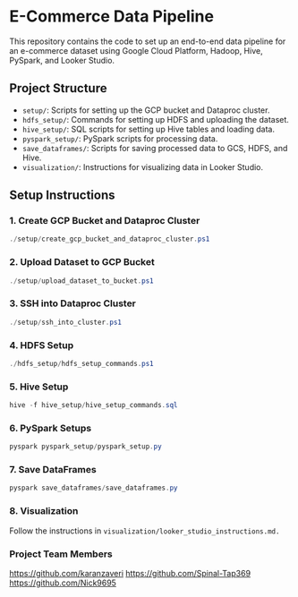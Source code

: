 # E-Commerce Data Pipeline

This repository contains the code to set up an end-to-end data pipeline for an e-commerce dataset using Google Cloud Platform, Hadoop, Hive, PySpark, and Looker Studio.

## Project Structure

- `setup/`: Scripts for setting up the GCP bucket and Dataproc cluster.
- `hdfs_setup/`: Commands for setting up HDFS and uploading the dataset.
- `hive_setup/`: SQL scripts for setting up Hive tables and loading data.
- `pyspark_setup/`: PySpark scripts for processing data.
- `save_dataframes/`: Scripts for saving processed data to GCS, HDFS, and Hive.
- `visualization/`: Instructions for visualizing data in Looker Studio.

## Setup Instructions

### 1. Create GCP Bucket and Dataproc Cluster
```powershell
./setup/create_gcp_bucket_and_dataproc_cluster.ps1
```
### 2. Upload Dataset to GCP Bucket
```powershell
./setup/upload_dataset_to_bucket.ps1
```

### 3. SSH into Dataproc Cluster
```powershell
./setup/ssh_into_cluster.ps1
```

### 4. HDFS Setup
```powershell
./hdfs_setup/hdfs_setup_commands.ps1
```

### 5. Hive Setup
```powershell
hive -f hive_setup/hive_setup_commands.sql
```

### 6. PySpark Setups
```powershell
pyspark pyspark_setup/pyspark_setup.py
```

### 7. Save DataFrames
```powershell
pyspark save_dataframes/save_dataframes.py
```

### 8. Visualization
Follow the instructions in `visualization/looker_studio_instructions.md.`

### Project Team Members
https://github.com/karanzaveri
https://github.com/Spinal-Tap369
https://github.com/Nick9695
